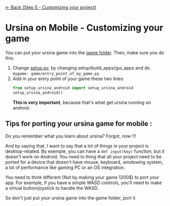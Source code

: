 [<- Back (Step 5 - Customizing your project)](/docs/step5/main.md)
# Ursina on Mobile - Customizing your game

You can put your ursina game into the [game folder](/src/game). Then, make sure you do this:

1) Change [setup.py](/src/setup.py), by changing setup/build_apps/gui_apps and do `mygame: game/entry_point_of_my_game.py`
2) Add in your entry point of your game these two lines:
    ```python
    from setup_ursina_android import setup_ursina_android
    setup_ursina_android()
    ```
    **This is very important**, because that's what get ursina running on android.

## Tips for porting your ursina game for mobile :
Do you remember what you learn about ursina? Forgot, now !!!

And by saying that, I want to say that a lot of things in your project is desktop-related. By exemple, you can have a `def input(key)` function, but it doesn't work on Android.
You need to thing that all your project need to be ported for a device that doesn't have mouse, keyboard, windowing system, a lot of performance like gaming PC or an OS integration.

You need to think different (Not by making your game 1200$) to port your app. For exemple, if you have a simple WASD controls, you'll need to make a virtual button/joystick to handle the WASD. 

So don't just put your ursina game into the game folder, port it
